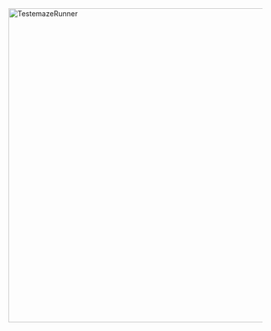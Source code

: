 <img width="1440" height="624" alt="TestemazeRunner" src="https://github.com/user-attachments/assets/fae96826-84b2-466f-917a-cb4318766e4e" />

